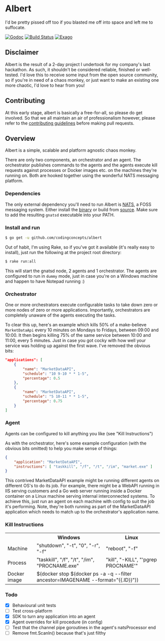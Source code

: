 # Albert
I'd be pretty pissed off too if you blasted me off into space and left me to suffocate.

[![Godoc](https://godoc.org/github.com/codingconcepts/albert?status.svg)](https://godoc.org/github.com/codingconcepts/albert)
[![Build Status](https://travis-ci.org/codingconcepts/albert.svg?branch=master)](https://travis-ci.org/codingconcepts/albert)
[![Exago](https://api.exago.io:443/badge/cov/github.com/codingconcepts/albert)](https://exago.io/project/github.com/codingconcepts/albert)

## Disclaimer

Albert is the result of a 2-day project I undertook for my company's last hackathon.  As such, it shouldn't be considered reliable, finished or well-tested.  I'd love this to receive some input from the open source community, so if you're in need of a chaos monkey, or just want to make an existing one more chaotic, I'd love to hear from you!

## Contributing

At this early stage, albert is basically a free-for-all, so please do get involved.  So that we all maintain an air of professionalism however, please refer to the [contributing guidelines](https://github.com/codingconcepts/albert/blob/master/CONTRIBUTING.md) before making pull requests.

## Overview

Albert is a simple, scalable and platform agnostic chaos monkey.

There are only two components, an orchestrator and an agent.  The orchestrator publishes commands to the agents and the agents execute kill requests against processes or Docker images etc. on the machines they're running on.  Both are hooked together using the wonderful NATS messaging platform.

### Dependencies

The only external dependency you'll need to run Albert is [NATS](http://nats.io/), a FOSS messaging system.  Either install the [binary](http://nats.io/download/nats-io/gnatsd/) or build from [source](https://github.com/nats-io/gnatsd).  Make sure to add the resulting `gnatsd` executable into your PATH.

### Install and run

``` bash
$ go get -u github.com/codingconcepts/albert
```

Out of habit, I'm using Rake, so if you've got it available (it's really easy to install), just run the following at the project root directory:

``` bash
$ rake run:all
```

This will start the gnatsd node, 2 agents and 1 orchestrator.  The agents are configured to run in `dummy` mode, just in case you're on a Windows machine and happen to have Notepad running :)

### Orchestrator

One or more orchestrators execute configurable tasks to take down zero or more nodes of zero or more applications.  Importantly, orchestrators are completely unaware of the agents executing the tasks.

To clear this up, here's an example which kills 50% of a make-believe `MarketDataApi` every 10 minutes on Mondays to Fridays, between 09:00 and 10:00.  It then begins killing 75% of the same service between 10:00 and 11:00, every 5 minutes.  Just in case you got cocky with how well your service was holding up against the first wave.  I've removed the obvious bits:

``` json
"applications": [
    {
        "name": "MarketDataAPI",
        "schedule": "10 9-10 * * 1-5",
        "percentage": 0.5
    },
    {
        "name": "MarketDataAPI",
        "schedule": "5 10-11 * * 1-5",
        "percentage": 0.75
    }
]
```

### Agent

Agents can be configured to kill anything you like (see "Kill Instructions")

As with the orchestrator, here's some example configuration (with the obvious bits omitted) to help you make sense of things:

``` json
{
    "application": "MarketDataAPI",
    "instructions": [ "taskkill", "/f", "/t", "/im", "market.exe" ]
}
```

This contrived MarketDataAPI example might be running different agents on different OS's to do its job.  For example, there might be a WebAPI running in IIS serving customers and a Go web server running inside a Docker container on a Linux machine serving internal interconnected systems.  To achieve this, just run an agent on each machine with config to suit the job it's performing.  Note, they're both running as part of the MarketDataAPI application which needs to match up to the orchestrator's application name.


### Kill Instructions

<table>
    <tr>
        <th>&nbsp;</th>
        <th>Windows</th>
        <th>Linux</th>
    </tr>
    <tr>
        <td>Machine</td>
        <td>"shutdown", "-t", "0", "-r", "-f"</td>
        <td>"reboot", "-f"</td>
    </tr>
    <tr>
        <td>Process</td>
        <td>"taskkill", "/f", "/t", "/im", "PROCNAME.exe"</td>
        <td>"kill", "-KILL", "'pgrep PROCNAME'"</td>
    </tr>
    <tr>
        <td>Docker image</td>
        <td colspan="2">$(docker stop $(docker ps -a -q --filter ancestor=IMAGENAME --format="{{.ID}}"))</td>
    </tr>
</table>

### Todo

- [x] Behavioural unit tests
- [ ] Test cross-platform
- [x] SDK to turn any application into an agent
- [x] Agent overrides for kill procedure (in config)
- [ ] Test that the channel pipe goroutines in the agent's natsProcessor end
- [ ] Remove fmt.Scanln() because that's just filthy